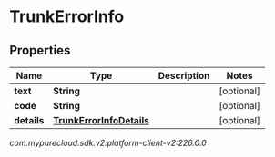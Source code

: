 # TrunkErrorInfo


## Properties

| Name | Type | Description | Notes |
| ------------ | ------------- | ------------- | ------------- |
| **text** | **String** |  |  [optional] |
| **code** | **String** |  |  [optional] |
| **details** | [**TrunkErrorInfoDetails**](TrunkErrorInfoDetails) |  |  [optional] |




_com.mypurecloud.sdk.v2:platform-client-v2:226.0.0_
